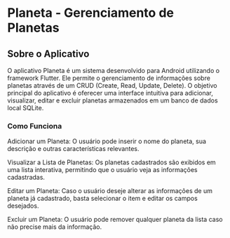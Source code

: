 # Planeta - Gerenciamento de Planetas

## Sobre o Aplicativo

O aplicativo Planeta é um sistema desenvolvido para Android utilizando o framework Flutter. Ele permite o gerenciamento de informações sobre planetas através de um CRUD (Create, Read, Update, Delete). O objetivo principal do aplicativo é oferecer uma interface intuitiva para adicionar, visualizar, editar e excluir planetas armazenados em um banco de dados local SQLite.

### Como Funciona
Adicionar um Planeta: O usuário pode inserir o nome do planeta, sua descrição e outras características relevantes.

Visualizar a Lista de Planetas: Os planetas cadastrados são exibidos em uma lista interativa, permitindo que o usuário veja as informações cadastradas.

Editar um Planeta: Caso o usuário deseje alterar as informações de um planeta já cadastrado, basta selecionar o item e editar os campos desejados.

Excluir um Planeta: O usuário pode remover qualquer planeta da lista caso não precise mais da informação.
